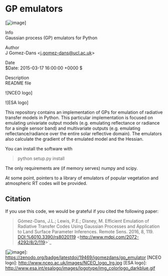 GP emulators
============

[![image]]

Info  
Gaussian process (GP) emulators for Python

Author  
J Gomez-Dans &lt;<j.gomez-dans@ucl.ac.uk>&gt;

Date  
$Date: 2015-03-17 16:00:00 +0000 $

Description  
README file

![NCEO logo]

![ESA logo]

This repository contains an implementation of GPs for emulation of radiative transfer models in Python. This particular implementation is focused on emulating univariate output models (e.g. emulating reflectance or radiance for a single sensor band) and multivariate outputs (e.g. emulating reflectance/radiance over the entire solar reflective domain). The emulators also calculate the gradient of the emulated model and the Hessian.

You can install the software with

> python setup.py install

The only requirements are (if memory serves) numpy and scipy.

At some point, pointers to a library of emulators of popular vegetation and atmospheric RT codes will be provided.

Citation
--------

If you use this code, we would be grateful if you cited the following paper:

> Gómez-Dans, J.L.; Lewis, P.E.; Disney, M. Efficient Emulation of Radiative Transfer Codes Using Gaussian Processes and Application to Land Surface Parameter Inferences. Remote Sens. 2016, 8, 119. <DOI:%6010.3390/rs8020119> &lt;<http://www.mdpi.com/2072-4292/8/2/119>&gt;\`\_

[image]: https://zenodo.org/badge/19469/jgomezdans/gp_emulator.svg
[![image]]: https://zenodo.org/badge/latestdoi/19469/jgomezdans/gp_emulator
[NCEO logo]: http://www.nceo.ac.uk/images/NCEO_logo_lrg.jpg
[ESA logo]: http://www.esa.int/esalogo/images/logotype/img_colorlogo_darkblue.gif

